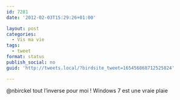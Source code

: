 ```yaml
---
id: 7281
date: '2012-02-03T15:29:26+01:00'

layout: post
categories:
  - Vis ma vie
tags:
  - tweet
format: status
publish_social: no
guid: 'http://tweets.local/?birdsite_tweet=165456868712525824'

---
```


@nbirckel tout l’inverse pour moi ! Windows 7 est une vraie plaie